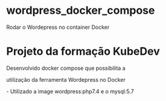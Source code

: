 # wordpress_docker_compose
Rodar o Wordepress no container Docker 

<h1> Projeto da formação KubeDev </h1>

<p> Desenvolvido docker compose que possibilita a </P>
<p> utilização da ferramenta Wordepress no Docker </p>
<p> - Utilizado a image wordpress:php7.4 e o mysql:5.7 </p>